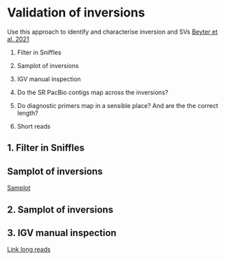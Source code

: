 # Validation of inversions

Use this approach to identify and characterise inversion and SVs [Beyter et al. 2021](https://www.nature.com/articles/s41588-021-00865-4)


1. Filter in Sniffles

2. Samplot of inversions

3. IGV manual inspection

4. Do the SR PacBio contigs map across the inversions? 

5. Do diagnostic primers map in a sensible place? And are the the correct length? 

6. Short reads


## 1. Filter in Sniffles


## Samplot of inversions


[Samplot](https://github.com/ryanlayer/samplot)



## 2. Samplot of inversions


## 3. IGV manual inspection

[Link long reads](https://www.pacb.com/blog/igv-3-improves-support-pacbio-long-reads/#:~:text=IGV%203%20adds%20an%20option%20to%20“link%20supplementary%20alignments”%20to,reverse%20alignments%20are%20colored%20blue.)
